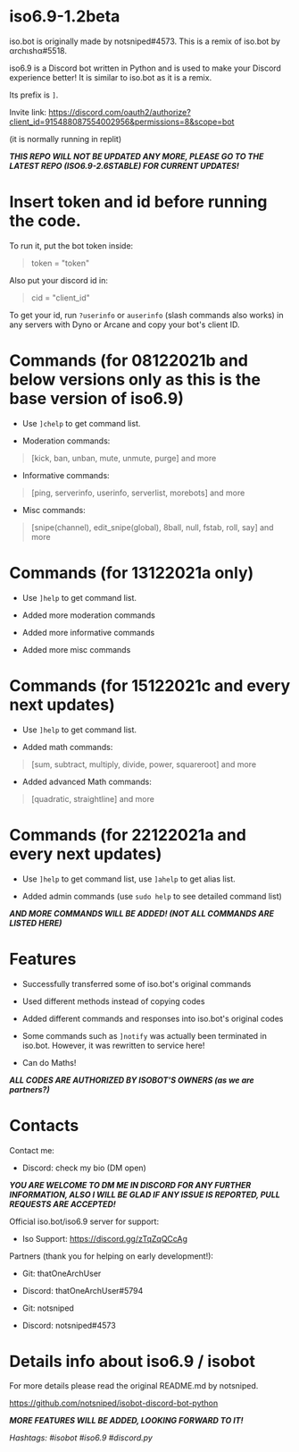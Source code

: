 # iso6.9-1.2beta
iso.bot is originally made by notsniped#4573. This is a remix of iso.bot by αrchιshα#5518.

iso6.9 is a Discord bot written in Python and is used to make your Discord experience better! It is similar to iso.bot as it is a remix.

Its prefix is `]`. 

Invite link: https://discord.com/oauth2/authorize?client_id=915488087554002956&permissions=8&scope=bot

(it is normally running in replit)

***THIS REPO WILL NOT BE UPDATED ANY MORE, PLEASE GO TO THE LATEST REPO (ISO6.9-2.6STABLE) FOR CURRENT UPDATES!***

# Insert token and id before running the code. 
To run it, put the bot token inside:

> token = "token"

Also put your discord id in:

> cid = "client_id"

To get your id, run `?userinfo` or `auserinfo` (slash commands also works) in any servers with Dyno or Arcane and copy your bot's client ID.

# Commands (for 08122021b and below versions only as this is the base version of iso6.9)
- Use `]chelp` to get command list.

- Moderation commands:
> [kick, ban, unban, mute, unmute, purge] and more

- Informative commands:
> [ping, serverinfo, userinfo, serverlist, morebots] and more

- Misc commands:
> [snipe(channel), edit_snipe(global), 8ball, null, fstab, roll, say] and more

# Commands (for 13122021a only)
- Use `]help` to get command list.

- Added more moderation commands

- Added more informative commands

- Added more misc commands

# Commands (for 15122021c and every next updates)
- Use `]help` to get command list.

- Added math commands:
> [sum, subtract, multiply, divide, power, squareroot] and more

- Added advanced Math commands:
> [quadratic, straightline] and more

# Commands (for 22122021a and every next updates)
- Use `]help` to get command list, use `]ahelp` to get alias list.

- Added admin commands (use `sudo help` to see detailed command list)

***AND MORE COMMANDS WILL BE ADDED! (NOT ALL COMMANDS ARE LISTED HERE)***

# Features
- Successfully transferred some of iso.bot's original commands

- Used different methods instead of copying codes

- Added different commands and responses into iso.bot's original codes

- Some commands such as `]notify` was actually been terminated in iso.bot. However, it was rewritten to service here!

- Can do Maths!

***ALL CODES ARE AUTHORIZED BY ISOBOT'S OWNERS (as we are partners?)***

# Contacts
Contact me:
- Discord: check my bio (DM open)

***YOU ARE WELCOME TO DM ME IN DISCORD FOR ANY FURTHER INFORMATION, ALSO I WILL BE GLAD IF ANY ISSUE IS REPORTED, PULL REQUESTS ARE ACCEPTED!***

Official iso.bot/iso6.9 server for support:
- Iso Support: https://discord.gg/zTqZqQCcAg

Partners (thank you for helping on early development!): 

- Git: thatOneArchUser
- Discord: thatOneArchUser#5794

- Git: notsniped
- Discord: notsniped#4573

# Details info about iso6.9 / isobot
For more details please read the original README.md by notsniped.

https://github.com/notsniped/isobot-discord-bot-python

***MORE FEATURES WILL BE ADDED, LOOKING FORWARD TO IT!***

*Hashtags:*
*#isobot #iso6.9 #discord.py*
